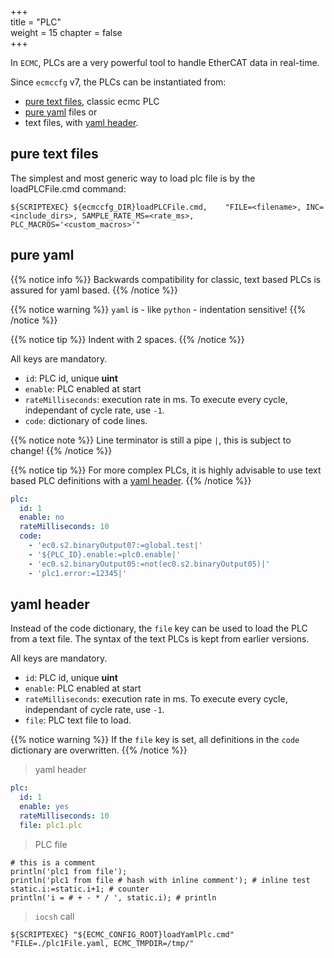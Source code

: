+++  
title = "PLC"   
weight = 15
chapter = false  
+++

In `ECMC`, PLCs are a very powerful tool to handle EtherCAT data in real-time.

Since `ecmccfg` v7, the PLCs can be instantiated from:
- [pure text files](#pure-text-files), classic ecmc PLC
- [pure yaml](#pure-yaml) files or
- text files, with [yaml header](#yaml-header).

## pure text files
The simplest and most generic way to load plc file is by the loadPLCFile.cmd command:
```
${SCRIPTEXEC} ${ecmccfg_DIR}loadPLCFile.cmd,    "FILE=<filename>, INC=<include_dirs>, SAMPLE_RATE_MS=<rate_ms>, PLC_MACROS='<custom_macros>'"
```

## pure yaml

{{% notice info %}}
Backwards compatibility for classic, text based PLCs is assured for yaml based.
{{% /notice %}}

{{% notice warning %}}
`yaml` is - like `python` - indentation sensitive!
{{% /notice %}}

{{% notice tip %}}
Indent with 2 spaces.
{{% /notice %}}

All keys are mandatory.

- `id`: PLC id, unique **uint**
- `enable`: PLC enabled at start
- `rateMilliseconds`: execution rate in ms. To execute every cycle, independant of cycle rate, use `-1`.
- `code`: dictionary of code lines.

{{% notice note %}}
Line terminator is still a pipe `|`, this is subject to change!
{{% /notice %}}

{{% notice tip %}}
For more complex PLCs, it is highly advisable to use text based PLC definitions with a [yaml header](#yaml-header).
{{% /notice %}}

```yaml
plc:
  id: 1
  enable: no
  rateMilliseconds: 10
  code:
    - 'ec0.s2.binaryOutput07:=global.test|'
    - '${PLC_ID}.enable:=plc0.enable|'
    - 'ec0.s2.binaryOutput05:=not(ec0.s2.binaryOutput05)|'
    - 'plc1.error:=12345|'
```

## yaml header
Instead of the code dictionary, the `file` key can be used to load the PLC from a text file.
The syntax of the text PLCs is kept from earlier versions.

All keys are mandatory.

- `id`: PLC id, unique **uint**
- `enable`: PLC enabled at start
- `rateMilliseconds`: execution rate in ms. To execute every cycle, independant of cycle rate, use `-1`.
- `file`: PLC text file to load.

{{% notice warning %}}
If the `file` key is set, all definitions in the `code` dictionary are overwritten.
{{% /notice %}}

> yaml header
```yaml
plc:
  id: 1
  enable: yes
  rateMilliseconds: 10
  file: plc1.plc
```

> PLC file
```shell
# this is a comment
println('plc1 from file');
println('plc1 from file # hash with inline comment'); # inline test
static.i:=static.i+1; # counter
println('i = # + - * / ', static.i); # println
```

> `iocsh` call
```shell
${SCRIPTEXEC} "${ECMC_CONFIG_ROOT}loadYamlPlc.cmd" "FILE=./plc1File.yaml, ECMC_TMPDIR=/tmp/"
```

